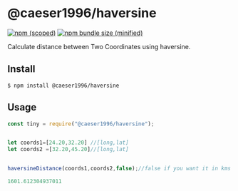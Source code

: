 # @caeser1996/haversine

[![npm (scoped)](https://img.shields.io/npm/v/@caeser1996/haversine.svg)](https://www.npmjs.com/package/@caeser1996/haversine)
[![npm bundle size (minified)](https://img.shields.io/bundlephobia/min/@caeser1996/haversine.svg)](https://www.npmjs.com/package/@caeser1996/haversine)

Calculate distance between Two Coordinates using haversine.

## Install

```
$ npm install @caeser1996/haversine
```

## Usage

```js
const tiny = require("@caeser1996/haversine");


let coords1=[24.20,32.20] //[long,lat]
let coords2 =[32.20,45.20]//[long,lat]


haversineDistance(coords1,coords2,false);//false if you want it in kms

1601.612304937011

```
